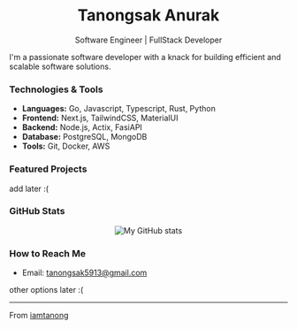 <h1 align="center">Tanongsak Anurak</h1>

<p align="center">Software Engineer | FullStack Developer</p>

I'm a passionate software developer with a knack for building efficient and scalable software solutions.

### Technologies & Tools

- **Languages:** Go, Javascript, Typescript, Rust, Python
- **Frontend:** Next.js, TailwindCSS, MaterialUI
- **Backend:** Node.js, Actix, FasiAPI
- **Database:** PostgreSQL, MongoDB
- **Tools:** Git, Docker, AWS

### Featured Projects

add later :(

<!-- 1. **[Project Name]**
   - Brief description of the project
   - Tech stack used
   - Link to repo/demo
2. **[Project Name]**
   - Brief description of the project
   - Tech stack used
   - Link to repo/demo -->

### GitHub Stats

<div align="center">

![My GitHub stats](https://github-readme-stats.vercel.app/api?username=iamtanong&show_icons=true&theme=dark)

</div>

### How to Reach Me

<!-- - LinkedIn: [Your LinkedIn Profile] -->

- Email: tanongsak5913@gmail.com

other options later :(

<!-- - Portfolio: [Your Website] -->

---

From [iamtanong](https://github.com/iamtanong)
